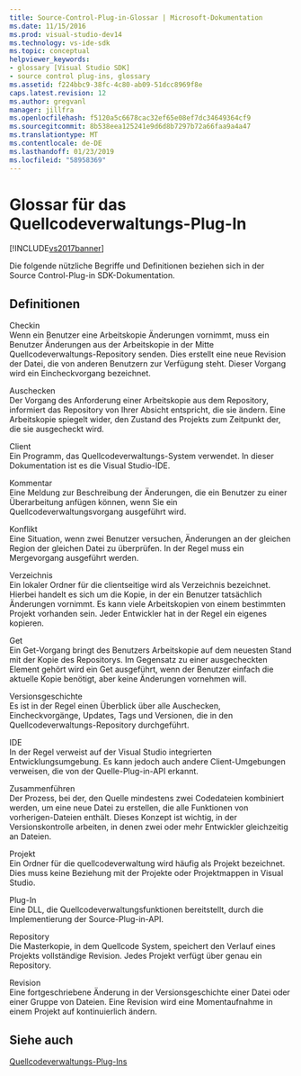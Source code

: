 ```yaml
---
title: Source-Control-Plug-in-Glossar | Microsoft-Dokumentation
ms.date: 11/15/2016
ms.prod: visual-studio-dev14
ms.technology: vs-ide-sdk
ms.topic: conceptual
helpviewer_keywords:
- glossary [Visual Studio SDK]
- source control plug-ins, glossary
ms.assetid: f224bbc9-38fc-4c80-ab09-51dcc8969f8e
caps.latest.revision: 12
ms.author: gregvanl
manager: jillfra
ms.openlocfilehash: f5120a5c6678cac32ef65e08ef7dc34649364cf9
ms.sourcegitcommit: 8b538eea125241e9d6d8b7297b72a66faa9a4a47
ms.translationtype: MT
ms.contentlocale: de-DE
ms.lasthandoff: 01/23/2019
ms.locfileid: "58958369"
---
```

# <a name="source-control-plug-in-glossary"></a>Glossar für das Quellcodeverwaltungs-Plug-In
[!INCLUDE[vs2017banner](../includes/vs2017banner.md)]

Die folgende nützliche Begriffe und Definitionen beziehen sich in der Source Control-Plug-in SDK-Dokumentation.  
  
## <a name="definitions"></a>Definitionen  
 Checkin  
 Wenn ein Benutzer eine Arbeitskopie Änderungen vornimmt, muss ein Benutzer Änderungen aus der Arbeitskopie in der Mitte Quellcodeverwaltungs-Repository senden. Dies erstellt eine neue Revision der Datei, die von anderen Benutzern zur Verfügung steht. Dieser Vorgang wird ein Eincheckvorgang bezeichnet.  
  
 Auschecken  
 Der Vorgang des Anforderung einer Arbeitskopie aus dem Repository, informiert das Repository von Ihrer Absicht entspricht, die sie ändern. Eine Arbeitskopie spiegelt wider, den Zustand des Projekts zum Zeitpunkt der, die sie ausgecheckt wird.  
  
 Client  
 Ein Programm, das Quellcodeverwaltungs-System verwendet. In dieser Dokumentation ist es die Visual Studio-IDE.  
  
 Kommentar  
 Eine Meldung zur Beschreibung der Änderungen, die ein Benutzer zu einer Überarbeitung anfügen können, wenn Sie ein Quellcodeverwaltungsvorgang ausgeführt wird.  
  
 Konflikt  
 Eine Situation, wenn zwei Benutzer versuchen, Änderungen an der gleichen Region der gleichen Datei zu überprüfen. In der Regel muss ein Mergevorgang ausgeführt werden.  
  
 Verzeichnis  
 Ein lokaler Ordner für die clientseitige wird als Verzeichnis bezeichnet. Hierbei handelt es sich um die Kopie, in der ein Benutzer tatsächlich Änderungen vornimmt. Es kann viele Arbeitskopien von einem bestimmten Projekt vorhanden sein. Jeder Entwickler hat in der Regel ein eigenes kopieren.  
  
 Get  
 Ein Get-Vorgang bringt des Benutzers Arbeitskopie auf dem neuesten Stand mit der Kopie des Repositorys. Im Gegensatz zu einer ausgecheckten Element gehört wird ein Get ausgeführt, wenn der Benutzer einfach die aktuelle Kopie benötigt, aber keine Änderungen vornehmen will.  
  
 Versionsgeschichte  
 Es ist in der Regel einen Überblick über alle Auschecken, Eincheckvorgänge, Updates, Tags und Versionen, die in den Quellcodeverwaltungs-Repository durchgeführt.  
  
 IDE  
 In der Regel verweist auf der Visual Studio integrierten Entwicklungsumgebung. Es kann jedoch auch andere Client-Umgebungen verweisen, die von der Quelle-Plug-in-API erkannt.  
  
 Zusammenführen  
 Der Prozess, bei der, den Quelle mindestens zwei Codedateien kombiniert werden, um eine neue Datei zu erstellen, die alle Funktionen von vorherigen-Dateien enthält. Dieses Konzept ist wichtig, in der Versionskontrolle arbeiten, in denen zwei oder mehr Entwickler gleichzeitig an Dateien.  
  
 Projekt  
 Ein Ordner für die quellcodeverwaltung wird häufig als Projekt bezeichnet. Dies muss keine Beziehung mit der Projekte oder Projektmappen in Visual Studio.  
  
 Plug-In  
 Eine DLL, die Quellcodeverwaltungsfunktionen bereitstellt, durch die Implementierung der Source-Plug-in-API.  
  
 Repository  
 Die Masterkopie, in dem Quellcode System, speichert den Verlauf eines Projekts vollständige Revision. Jedes Projekt verfügt über genau ein Repository.  
  
 Revision  
 Eine fortgeschriebene Änderung in der Versionsgeschichte einer Datei oder einer Gruppe von Dateien. Eine Revision wird eine Momentaufnahme in einem Projekt auf kontinuierlich ändern.  
  
## <a name="see-also"></a>Siehe auch  
 [Quellcodeverwaltungs-Plug-Ins](../extensibility/source-control-plug-ins.md)

